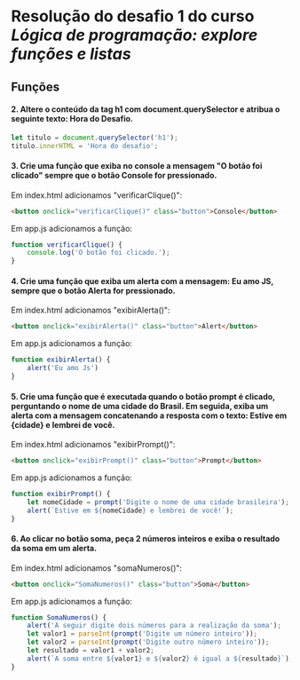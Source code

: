 # Resolução do desafio 1 do curso *Lógica de programação: explore funções e listas*

## Funções

#### 2. Altere o conteúdo da tag h1 com document.querySelector e atribua o seguinte texto: Hora do Desafio.

```js
let titulo = document.querySelector('h1');
titulo.innerHTML = 'Hora do desafio';
```

#### 3. Crie uma função que exiba no console a mensagem "O botão foi clicado" sempre que o botão Console for pressionado.
Em index.html adicionamos "verificarClique()":
```html
<button onclick="verificarClique()" class="button">Console</button>
```
Em app.js adicionamos a função:
```js
function verificarClique() {
    console.log('O botão foi clicado.');
}
```

#### 4. Crie uma função que exiba um alerta com a mensagem: Eu amo JS, sempre que o botão Alerta for pressionado.
Em index.html adicionamos "exibirAlerta()":
```html
<button onclick="exibirAlerta()" class="button">Alert</button>
```
Em app.js adicionamos a função:
```js
function exibirAlerta() {
    alert('Eu amo Js')
}
```

#### 5. Crie uma função que é executada quando o botão prompt é clicado, perguntando o nome de uma cidade do Brasil. Em seguida, exiba um alerta com a mensagem concatenando a resposta com o texto: Estive em {cidade} e lembrei de você.
Em index.html adicionamos "exibirPrompt()":
```html
<button onclick="exibirPrompt()" class="button">Prompt</button>
```
Em app.js adicionamos a função:
```js
function exibirPrompt() {
    let nomeCidade = prompt('Digite o nome de uma cidade brasileira');
    alert(`Estive em ${nomeCidade} e lembrei de você!`);  
}
```

#### 6. Ao clicar no botão soma, peça 2 números inteiros e exiba o resultado da soma em um alerta.
Em index.html adicionamos "somaNumeros()":
```html
<button onclick="SomaNumeros()" class="button">Soma</button>
```
Em app.js adicionamos a função:
```js
function SomaNumeros() {
    alert('A seguir digite dois números para a realização da soma');
    let valor1 = parseInt(prompt('Digite um número inteiro'));
    let valor2 = parseInt(prompt('Digite outro número inteiro'));
    let resultado = valor1 + valor2;
    alert(`A soma entre ${valor1} e ${valor2} é igual a ${resultado}`);
}
```
